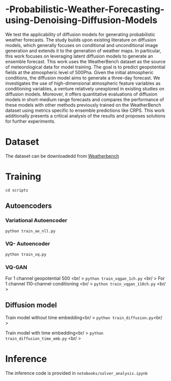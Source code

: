 # -Probabilistic-Weather-Forecasting-using-Denoising-Diffusion-Models


We test the applicability of diffusion models for generating probabilistic weather forecasts. The study builds upon existing literature on diffusion models, which generally focuses on conditional and unconditional image generation and extends it to the generation of weather maps. In particular, this work focuses on leveraging latent diffusion models to generate an ensemble forecast.
This work uses the WeatherBench dataset as the source of meteorological data for model training. The goal is to predict geopotential fields at the atmospheric level of 500Pha. Given the initial atmospheric conditions, the diffusion model aims to generate a three-day forecast. We investigates the use of high-dimensional atmospheric feature variables as conditioning variables, a venture relatively unexplored in existing studies on diffusion models.
Moreover, it offers quantitative evaluations of diffusion models in short-medium range forecasts and compares the performance of these models with other methods previously trained on the WeatherBench dataset using metrics specific to ensemble predictions like CRPS. This work additionally presents a critical analysis of the results and proposes solutions for further experiments.

# Dataset

The dataset can be downloadedd from [Weatherbench](https://dataserv.ub.tum.de/index.php/s/m1524895?path=%2F5.625deg)

# Training 
`cd scripts` <br />
## Autoencoders

### Variational Autoencoder 
`python train_ae_nll.py`<br />


### VQ- Autoencoder 
`python train_vq.py` <br />

### VQ-GAN  
For 1 channel geopotential 500 <br/ >
`python train_vqgan_1ch.py` <br/ >
For 1 channel 110-channel conditioning <br/ >
`python train_vqgan_110ch.py` <br/ >


## Diffusion model
Train model without time embedding<br/ >
`python train_diffusion.py`<br/ >


Train model with time embedding<br/ >
`python train_diffusion_time_emb.py` <br/ >

# Inference
The inference code is provided in `notebooks/solver_analysis.ipynb`

